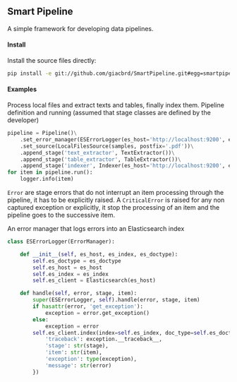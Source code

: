 ## Smart Pipeline

A simple framework for developing data pipelines.

#### Install

Install the source files directly:

```bash
pip install -e git://github.com/giacbrd/SmartPipeline.git#egg=smartpipeline
```

#### Examples

Process local files and extract texts and tables, finally index them.
Pipeline definition and running (assumed that stage classes are defined by the developer)

```python
pipeline = Pipeline()\
    .set_error_manager(ESErrorLogger(es_host='http://localhost:9200', es_index='logging', es_doctype='log')\
    .set_source(LocalFilesSource(samples, postfix='.pdf'))\
    .append_stage('text_extractor', TextExtractor())\
    .append_stage('table_extractor', TableExtractor())\
    .append_stage('indexer', Indexer(es_host='http://localhost:9200', es_index='documents', es_doctype='document'))
for item in pipeline.run():
    logger.info(item)
```

`Error` are stage errors that do not interrupt an item processing through the pipeline, it has to be explicitly raised.
A `CriticalError` is raised for any non captured exception or explicitly, 
it stop the processing of an item and the pipeline goes to the successive item.

An error manager that logs errors into an Elasticsearch index

```python
class ESErrorLogger(ErrorManager):

    def __init__(self, es_host, es_index, es_doctype):
        self.es_doctype = es_doctype
        self.es_host = es_host
        self.es_index = es_index
        self.es_client = Elasticsearch(es_host)

    def handle(self, error, stage, item):
        super(ESErrorLogger, self).handle(error, stage, item)
        if hasattr(error, 'get_exception'):
            exception = error.get_exception()
        else:
            exception = error
        self.es_client.index(index=self.es_index, doc_type=self.es_doctype, body={
            'traceback': exception.__traceback__,
            'stage': str(stage),
            'item': str(item),
            'exception': type(exception),
            'message': str(error)
        })
```